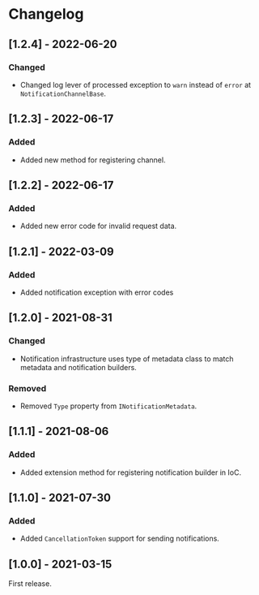 # Changelog

## [1.2.4] - 2022-06-20

### Changed

- Changed log lever of processed exception to `warn` instead of `error` at `NotificationChannelBase`. 

## [1.2.3] - 2022-06-17

### Added

- Added new method for registering channel.

## [1.2.2] - 2022-06-17

### Added

- Added new error code for invalid request data.

## [1.2.1] - 2022-03-09

### Added

- Added notification exception with error codes

## [1.2.0] - 2021-08-31

### Changed

- Notification infrastructure uses type of metadata class to match metadata and notification builders.

### Removed

- Removed `Type` property from `INotificationMetadata`.

## [1.1.1] - 2021-08-06

### Added

- Added extension method for registering notification builder in IoC.

## [1.1.0] - 2021-07-30

### Added

- Added `CancellationToken` support for sending notifications.

## [1.0.0] - 2021-03-15

First release.
